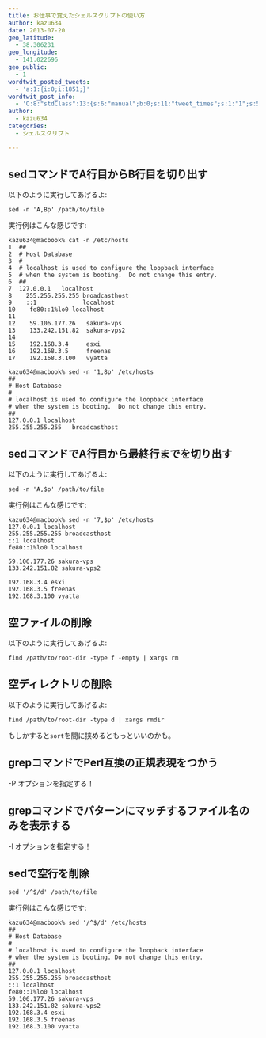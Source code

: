 ```yaml
---
title: お仕事で覚えたシェルスクリプトの使い方
author: kazu634
date: 2013-07-20
geo_latitude:
  - 38.306231
geo_longitude:
  - 141.022696
geo_public:
  - 1
wordtwit_posted_tweets:
  - 'a:1:{i:0;i:1851;}'
wordtwit_post_info:
  - 'O:8:"stdClass":13:{s:6:"manual";b:0;s:11:"tweet_times";s:1:"1";s:5:"delay";s:1:"0";s:7:"enabled";s:1:"1";s:10:"separation";i:60;s:7:"version";s:3:"3.7";s:14:"tweet_template";b:0;s:6:"status";i:2;s:6:"result";a:0:{}s:13:"tweet_counter";i:2;s:13:"tweet_log_ids";a:1:{i:0;i:1851;}s:9:"hash_tags";a:0:{}s:8:"accounts";a:1:{i:0;s:7:"kazu634";}}'
author:
  - kazu634
categories:
  - シェルスクリプト

---
```

## sedコマンドでA行目からB行目を切り出す

以下のように実行してあげるよ:

`sed -n 'A,Bp' /path/to/file`

実行例はこんな感じです:

```
kazu634@macbook% cat -n /etc/hosts
1  ##
2  # Host Database
3  #
4  # localhost is used to configure the loopback interface
5  # when the system is booting.  Do not change this entry.
6  ##
7  127.0.0.1   localhost
8    255.255.255.255 broadcasthost
9    ::1             localhost
10    fe80::1%lo0 localhost
11
12    59.106.177.26   sakura-vps
13    133.242.151.82  sakura-vps2
14
15    192.168.3.4     esxi
16    192.168.3.5     freenas
17    192.168.3.100   vyatta

kazu634@macbook% sed -n '1,8p' /etc/hosts
##
# Host Database
#
# localhost is used to configure the loopback interface
# when the system is booting.  Do not change this entry.
##
127.0.0.1 localhost
255.255.255.255   broadcasthost
```

## sedコマンドでA行目から最終行までを切り出す

以下のように実行してあげるよ:

`sed -n 'A,$p' /path/to/file`

実行例はこんな感じです:

```
kazu634@macbook% sed -n '7,$p' /etc/hosts
127.0.0.1 localhost
255.255.255.255 broadcasthost
::1 localhost
fe80::1%lo0 localhost

59.106.177.26 sakura-vps
133.242.151.82 sakura-vps2

192.168.3.4 esxi
192.168.3.5 freenas
192.168.3.100 vyatta
```

## 空ファイルの削除

以下のように実行してあげるよ:

`find /path/to/root-dir -type f -empty | xargs rm`

## 空ディレクトリの削除

以下のように実行してあげるよ:

`find /path/to/root-dir -type d | xargs rmdir`

もしかすると`sort`を間に挟めるともっといいのかも。

## grepコマンドでPerl互換の正規表現をつかう

-P オプションを指定する！

## grepコマンドでパターンにマッチするファイル名のみを表示する

-l オプションを指定する！

## sedで空行を削除

`sed '/^$/d' /path/to/file`

実行例はこんな感じです:

```
kazu634@macbook% sed '/^$/d' /etc/hosts
##
# Host Database
#
# localhost is used to configure the loopback interface
# when the system is booting. Do not change this entry.
##
127.0.0.1 localhost
255.255.255.255 broadcasthost
::1 localhost
fe80::1%lo0 localhost
59.106.177.26 sakura-vps
133.242.151.82 sakura-vps2
192.168.3.4 esxi
192.168.3.5 freenas
192.168.3.100 vyatta
```
